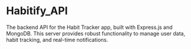 # Habitify_API
The backend API for the Habit Tracker app, built with Express.js and MongoDB. This server provides robust functionality to manage user data, habit tracking, and real-time notifications.
